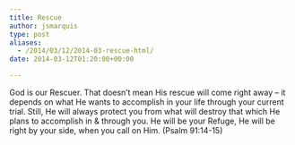 ```yaml
---
title: Rescue
author: jsmarquis
type: post
aliases:
  - /2014/03/12/2014-03-rescue-html/
date: 2014-03-12T01:20:00+00:00

---
```

God is our Rescuer. That doesn&#8217;t mean His rescue will come right away &#8211; it depends on what He wants to accomplish in your life through your current trial. Still, He will always protect you from what will destroy that which He plans to accomplish in & through you. He will be your Refuge, He will be right by your side, when you call on Him. (Psalm 91:14-15)